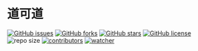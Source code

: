 # 道可道

[![GitHub issues](https://img.shields.io/github/issues/daobook/daobook.github.io)](https://github.com/daobook/daobook.github.io/issues) [![GitHub forks](https://img.shields.io/github/forks/daobook/daobook.github.io)](https://github.com/daobook/daobook.github.io/network) [![GitHub stars](https://img.shields.io/github/stars/daobook/daobook.github.io)](https://github.com/daobook/daobook.github.io/stargazers) [![GitHub license](https://img.shields.io/github/license/daobook/daobook.github.io)](https://github.com/daobook/daobook.github.io/blob/main/LICENSE) ![repo size](https://img.shields.io/github/repo-size/daobook/daobook.github.io.svg) [![contributors](https://img.shields.io/github/contributors/daobook/daobook.github.io.svg)](https://github.com/daobook/daobook.github.io/graphs/contributors) [![watcher](https://img.shields.io/github/watchers/daobook/daobook.github.io.svg)](https://github.com/daobook/daobook.github.io/watchers)


